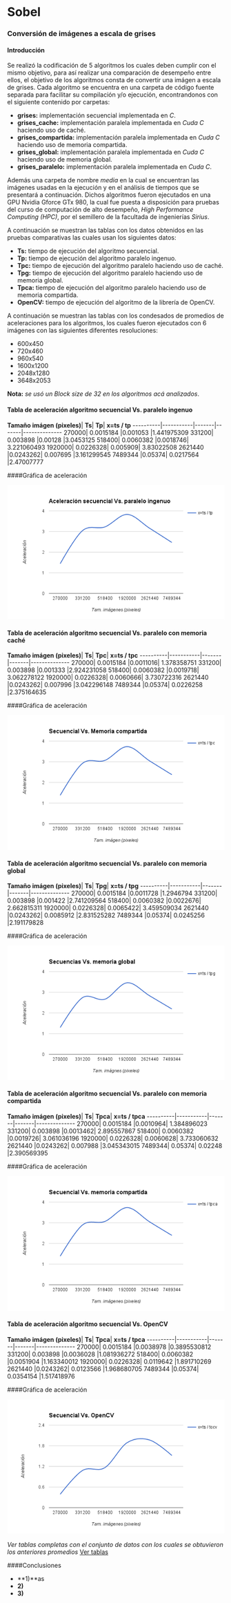 # Sobel
### Conversión de imágenes a escala de grises
#### Introducción
Se realizó la codificación de 5 algoritmos los cuales deben cumplir con el mismo objetivo, para así realizar una comparación de desempeño entre ellos, el objetivo de los algoritmos consta de convertir una imágen a escala de grises. Cada algoritmo se encuentra en una carpeta de código fuente separada para facilitar su compilación y/o ejecución, encontrandonos con el siguiente contenido por carpetas:
- **grises:** implementación secuencial implementada en *C*.
- **grises_cache:** implementación paralela implementada en *Cuda C* haciendo uso de caché.
- **grises_compartida:** implementación paralela implementada en *Cuda C* haciendo uso de memoria compartida.
- **grises_global:** implementación paralela implementada en *Cuda C* haciendo uso de memoria global.
- **grises_paralelo:** implementación paralela implementada en *Cuda C*.

Además una carpeta de nombre *media* en la cual se encuentran las imágenes usadas en la ejecución y en el análisis de tiempos que se presentará a continuación. Dichos algoritmos fueron ejecutados en una GPU Nvidia Gforce GTx 980, la cual fue puesta a disposición para pruebas del curso de computación de alto desempeño, *High Performance Computing (HPC)*, por el semillero de la facultada de ingenierías *Sirius*.

A continuación se muestran las tablas con los datos obtenidos en las pruebas comparativas las cuales usan los siguientes datos:

- **Ts:** tiempo de ejecución del algoritmo secuencial.
- **Tp:** tiempo de ejecución del algoritmo paralelo ingenuo.
- **Tpc:** tiempo de ejecución del algoritmo paralelo haciendo uso de caché.
- **Tpg:** tiempo de ejecución del algoritmo paralelo haciendo uso de memoria global.
- **Tpca:** tiempo de ejecución del algoritmo paralelo haciendo uso de memoria compartida.
- **OpenCV:** tiempo de ejecución del algoritmo de la librería de OpenCV.

A continuación se muestran las tablas con los condesados de promedios de aceleraciones para los algoritmos, los cuales fueron ejecutados con 6 imágenes con las siguientes diferentes resoluciones:

- 600x450
- 720x460
- 960x540
- 1600x1200
- 2048x1280
- 3648x2053

**Nota:** *se usó un Block size de 32 en los algoritmos acá analizados*.

#### Tabla de aceleración algoritmo secuencial Vs. paralelo ingenuo

**Tamaño imágen (pixeles)**|	**Ts**|	**Tp**|	**x=ts / tp**
----------|-----------|-------|-------|--------------
270000|	0.0015184	|0.001053	|1.441975309
331200|	0.003898	|0.00128	|3.0453125
518400|	0.0060382	|0.0018746|	3.221060493
1920000|	0.0226328|	0.005909|	3.83022508
2621440	|0.0243262|	0.007695	|3.161299545
7489344	|0.05374|	0.0217564	|2.47007777

####Gráfica de aceleración

![alt tag](media/secuencial_vs_paralela.png)

#### Tabla de aceleración algoritmo secuencial Vs. paralelo con memoria caché

**Tamaño imágen (pixeles)**|	**Ts**|	**Tpc**|	**x=ts / tpc**
----------|-----------|-------|-------|--------------
270000|	0.0015184	|0.0011016|	1.378358751
331200|	0.003898	|0.001333	|2.924231058
518400|	0.0060382	|0.0019718|	3.062278122
1920000|	0.0226328|	0.0060666|	3.730722316
2621440	|0.0243262|	0.007996	|3.042296148
7489344	|0.05374|	0.0226258	|2.375164635

####Gráfica de aceleración

![alt tag](media/secuencial_vs_cache.png)

#### Tabla de aceleración algoritmo secuencial Vs. paralelo con memoria global

**Tamaño imágen (pixeles)**|	**Ts**|	**Tpg**|	**x=ts / tpg**
----------|-----------|-------|-------|--------------
270000|	0.0015184	|0.0011728	|1.2946794
331200|	0.003898	|0.001422	|2.741209564
518400|	0.0060382	|0.0022676|	2.662815311
1920000|	0.0226328|	0.0065422|	3.459509034
2621440	|0.0243262|	0.0085912	|2.831525282
7489344	|0.05374|	0.0245256	|2.191179828

####Gráfica de aceleración

![alt tag](media/secuencial_vs_global.png)

#### Tabla de aceleración algoritmo secuencial Vs. paralelo con memoria compartida

**Tamaño imágen (pixeles)**|	**Ts**|	**Tpca**|	**x=ts / tpca**
----------|-----------|-------|-------|--------------
270000|	0.0015184	|0.0010964|	1.384896023
331200|	0.003898	|0.0013462|	2.895557867
518400|	0.0060382	|0.0019726|	3.061036196
1920000|	0.0226328|	0.0060628|	3.733060632
2621440	|0.0243262|	0.007988	|3.045343015
7489344|	0.05374|	0.02248	|2.390569395

####Gráfica de aceleración

![alt tag](media/secuencial_vs_compartida.png)

#### Tabla de aceleración algoritmo secuencial Vs. OpenCV

**Tamaño imágen (pixeles)**|	**Ts**|	**Tpca**|	**x=ts / tpca**
----------|-----------|-------|-------|--------------
270000|	0.0015184	|0.0038978	|0.3895530812
331200|	0.003898	|0.0036028	|1.081936272
518400|	0.0060382	|0.0051904	|1.163340012
1920000|	0.0226328|	0.0119642	|1.891710269
2621440	|0.0243262|	0.0123566	|1.968680705
7489344	|0.05374|	0.0354154	|1.517418976

####Gráfica de aceleración

![alt tag](media/secuencial_vs_opencv.png)

*Ver tablas completas con el conjunto de datos con los cuales se obtuvieron los anteriores promedios*
[Ver tablas](https://docs.google.com/spreadsheets/d/1nMzIuVj2gX57MlODr3qu_52LIvwRRmH1ptNFancDwIQ/edit?usp=sharing)

####Conclusiones

- **1)**as
- **2)**
- **3)**
